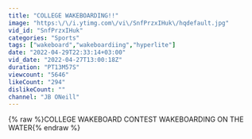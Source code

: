 ```yaml
---
title: "COLLEGE WAKEBOARDING!!"
image: "https:\/\/i.ytimg.com\/vi\/SnfPrzxIHuk\/hqdefault.jpg"
vid_id: "SnfPrzxIHuk"
categories: "Sports"
tags: ["wakeboard","wakeboardiing","hyperlite"]
date: "2022-04-29T22:33:14+03:00"
vid_date: "2022-04-27T13:00:18Z"
duration: "PT13M57S"
viewcount: "5646"
likeCount: "294"
dislikeCount: ""
channel: "JB ONeill"
---
```

{% raw %}COLLEGE WAKEBOARD CONTEST WAKEBOARDING ON THE WATER{% endraw %}
